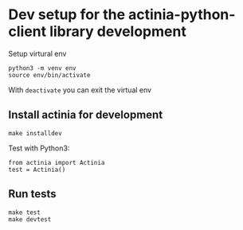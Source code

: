 # Dev setup for the actinia-python-client library development

Setup virtural env
```
python3 -m venv env
source env/bin/activate
```
With `deactivate` you can exit the virtual env

## Install actinia for development
```
make installdev
```
Test with Python3:
```python3
from actinia import Actinia
test = Actinia()
```

## Run tests
```
make test
make devtest
```
